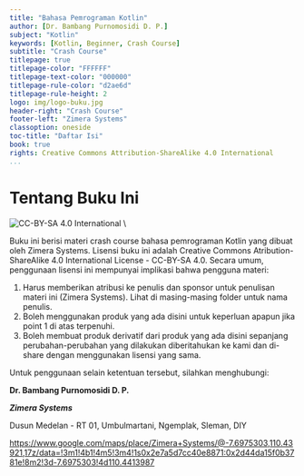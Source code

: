 ```yaml
---
title: "Bahasa Pemrograman Kotlin"
author: [Dr. Bambang Purnomosidi D. P.]
subject: "Kotlin"
keywords: [Kotlin, Beginner, Crash Course]
subtitle: "Crash Course"
titlepage: true
titlepage-color: "FFFFFF"
titlepage-text-color: "000000"
titlepage-rule-color: "d2ae6d"
titlepage-rule-height: 2
logo: img/logo-buku.jpg
header-right: "Crash Course"
footer-left: "Zimera Systems"
classoption: oneside
toc-title: "Daftar Isi"
book: true
rights: Creative Commons Attribution-ShareAlike 4.0 International
...
```


# Tentang Buku Ini

![CC-BY-SA 4.0 International](img/cc-by-sa.png) \

Buku ini berisi materi crash course bahasa pemrograman Kotlin yang dibuat oleh Zimera Systems. Lisensi buku ini adalah Creative Commons Atribution-ShareAlike 4.0 International License - CC-BY-SA 4.0. Secara umum, penggunaan lisensi ini mempunyai implikasi bahwa pengguna materi:

1.  Harus memberikan atribusi ke penulis dan sponsor untuk penulisan materi ini (Zimera Systems). Lihat di masing-masing folder untuk nama penulis.
2.  Boleh menggunakan produk yang ada disini untuk keperluan apapun jika point 1 di atas terpenuhi.
3.  Boleh membuat produk derivatif dari produk yang ada disini sepanjang perubahan-perubahan yang dilakukan diberitahukan ke kami dan di-share dengan menggunakan lisensi yang sama.

Untuk penggunaan selain ketentuan tersebut, silahkan menghubungi:

**Dr. Bambang Purnomosidi D. P.**

**_Zimera Systems_**

Dusun Medelan - RT 01, Umbulmartani, Ngemplak, Sleman, DIY

https://www.google.com/maps/place/Zimera+Systems/@-7.6975303,110.43921,17z/data=!3m1!4b1!4m5!3m4!1s0x2e7a5d7cc40e8871:0x2d44da15f0b3781e!8m2!3d-7.6975303!4d110.4413987

